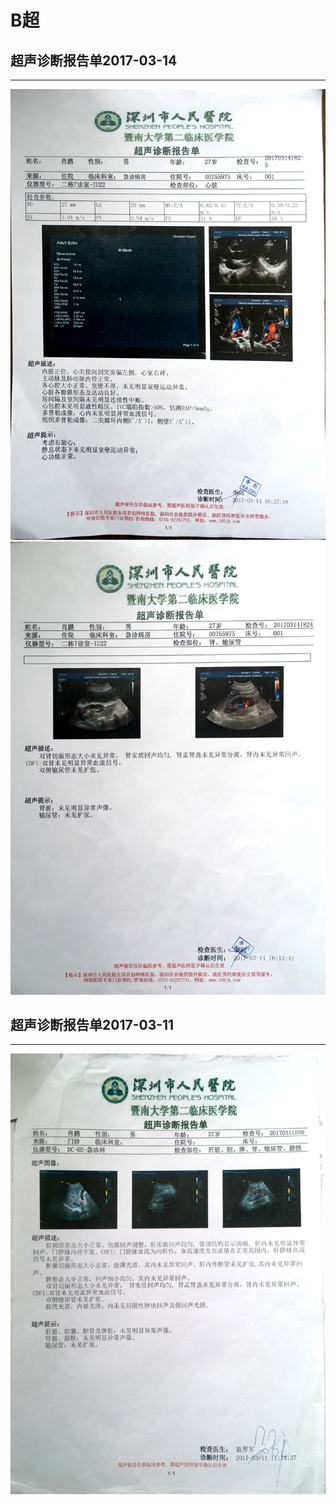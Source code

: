 # B超

<!-- toc -->

## 超声诊断报告单2017-03-14
---

![image](../public/images/report/b_scan/超声诊断报告单2017-03-14_1.jpg)
![image](../public/images/report/b_scan/超声诊断报告单2017-03-14_2.jpg)

## 超声诊断报告单2017-03-11
---

![image](../public/images/report/b_scan/超声诊断报告单2017-03-11_1.jpg)
